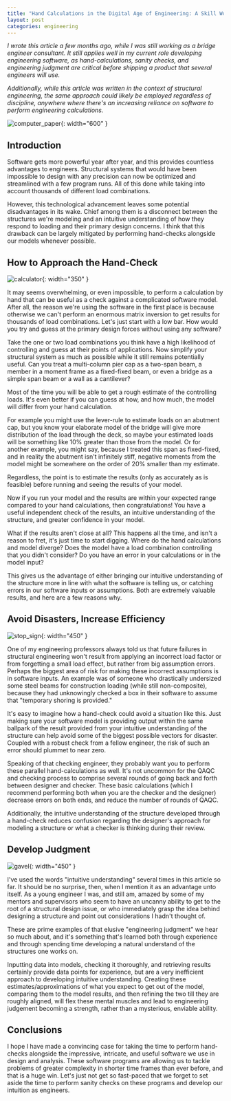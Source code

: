 ```yaml
---
title: "Hand Calculations in the Digital Age of Engineering: A Skill Worth Developing"
layout: post
categories: engineering
---
```


*I wrote this article a few months ago, while I was still working as a bridge engineer consultant. It still applies well in my current role developing engineering software, as hand-calculations, sanity checks, and engineering judgment are critical before shipping a product that several engineers will use.*

*Additionally, while this article was written in the context of structural engineering, the same approach could likely be employed regardless of discipline, anywhere where there's an increasing reliance on software to perform engineering calculations.*



![computer_paper](/assets/computer_paper.jpg){: width="600" }

## Introduction
Software gets more powerful year after year, and this provides countless advantages to engineers. Structural systems that would have been impossible to design with any precision can now be optimized and streamlined with a few program runs. All of this done while taking into account thousands of different load combinations. 

However, this technological advancement leaves some potential disadvantages in its wake. Chief among them is a disconnect between the structures we're modeling and an intuitive understanding of how they respond to loading and their primary design concerns. I think that this drawback can be largely mitigated by performing hand-checks alongside our models whenever possible.

## How to Approach the Hand-Check
![calculator](/assets/calculator.jpg){: width="350" }

It may seems overwhelming, or even impossible, to perform a calculation by hand that can be useful as a check against a complicated software model. After all, the reason we're using the software in the first place is because otherwise we can't perform an enormous matrix inversion to get results for thousands of load combinations. Let's just start with a low bar. How would you try and guess at the primary design forces without using any software?

Take the one or two load combinations you think have a high likelihood of controlling and guess at their points of applications. Now simplify your structural system as much as possible while it still remains potentially useful. Can you treat a multi-column pier cap as a two-span beam, a member in a moment frame as a fixed-fixed beam, or even a bridge as a simple span beam or a wall as a cantilever?

Most of the time you will be able to get a rough estimate of the controlling loads. It's even better if you can guess at how, and how much, the model will differ from your hand calculation. 

For example you might use the lever-rule to estimate loads on an abutment cap, but you know your elaborate model of the bridge will give more distribution of the load through the deck, so maybe your estimated loads will be something like 10% greater than those from the model. Or for another example, you might say, because I treated this span as fixed-fixed, and in reality the abutment isn't infinitely stiff, negative moments from the model might be somewhere on the order of 20% smaller than my estimate. 

Regardless, the point is to estimate the results (only as accurately as is feasible) before running and seeing the results of your model. 

Now if you run your model and the results are within your expected range compared to your hand calculations, then congratulations! You have a useful independent check of the results, an intuitive understanding of the structure, and greater confidence in your model.

What if the results aren't close at all? This happens all the time, and isn't a reason to fret, it's just time to start digging. Where do the hand calculations and model diverge? Does the model have a load combination controlling that you didn't consider? Do you have an error in your calculations or in the model input? 

This gives us the advantage of either bringing our intuitive understanding of the structure more in line with what the software is telling us, or catching errors in our software inputs or assumptions. Both are extremely valuable results, and here are a few reasons why.

## Avoid Disasters, Increase Efficiency
![stop_sign](/assets/stop_sign.jpg){: width="450" }

One of my engineering professors always told us that future failures in structural engineering won't result from applying an incorrect load factor or from forgetting a small load effect, but rather from big assumption errors. Perhaps the biggest area of risk for making these incorrect assumptions is in software inputs. An example was of someone who drastically undersized some steel beams for construction loading (while still non-composite), because they had unknowingly checked a box in their software to assume that "temporary shoring is provided."

It's easy to imagine how a hand-check could avoid a situation like this. Just making sure your software model is providing output within the same ballpark of the result provided from your intuitive understanding of the structure can help avoid some of the biggest possible vectors for disaster. Coupled with a robust check from a fellow engineer, the risk of such an error should plummet to near zero.

Speaking of that checking engineer, they probably want you to perform these parallel hand-calculations as well. It's not uncommon for the QAQC and checking process to comprise several rounds of going back and forth between designer and checker. These basic calculations (which I recommend performing both when you are the checker and the designer) decrease errors on both ends, and reduce the number of rounds of QAQC. 

Additionally, the intuitive understanding of the structure developed through a hand-check reduces confusion regarding the designer's approach for modeling a structure or what a checker is thinking during their review.

## Develop Judgment
![gavel](/assets/gavel.jpg){: width="450" }

I've used the words "intuitive understanding" several times in this article so far. It should be no surprise, then, when I mention it as an advantage unto itself. As a young engineer I was, and still am, amazed by some of my mentors and supervisors who seem to have an uncanny ability to get to the root of a structural design issue, or who immediately grasp the idea behind designing a structure and point out considerations I hadn't thought of.

These are prime examples of that elusive "engineering judgment" we hear so much about, and it's something that's learned both through experience and through spending time developing a natural understand of the structures one works on. 

Inputting data into models, checking it thoroughly, and retrieving results certainly provide data points for experience, but are a very inefficient approach to developing intuitive understanding. Creating these estimates/approximations of what you expect to get out of the model, comparing them to the model results, and then refining the two till they are roughly aligned, will flex these mental muscles and lead to engineering judgement becoming a strength, rather than a mysterious, enviable ability.

## Conclusions
I hope I have made a convincing case for taking the time to perform hand-checks alongside the impressive, intricate, and useful software we use in design and analysis. These software programs are allowing us to tackle problems of greater complexity in shorter time frames than ever before, and that is a huge win. Let's just not get so fast-paced that we forget to set aside the time to perform sanity checks on these programs and develop our intuition as engineers.

